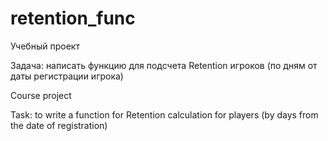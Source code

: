# retention_func


Учебный проект

Задача: написать функцию для подсчета Retention игроков (по дням от даты регистрации игрока)


Course project

Task: to write a function for Retention calculation for players (by days from the date of registration)